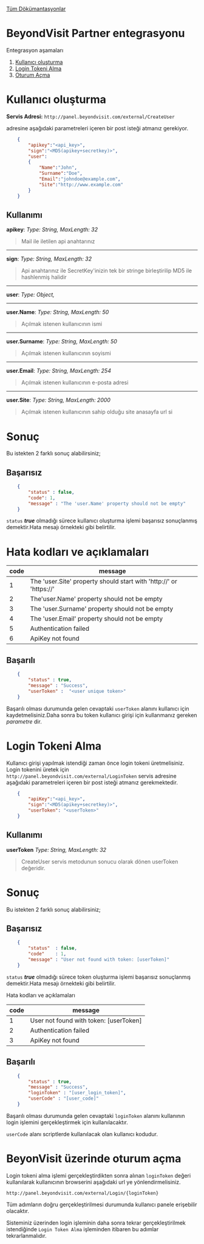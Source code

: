 [Tüm Dökümantasyonlar](https://github.com/KozaDigital/BeyondVisitDocumentation/blob/master/README.md)

BeyondVisit Partner entegrasyonu
===================

Entegrasyon aşamaları 
1. [Kullanıcı oluşturma](#user)
2. [Login Tokeni Alma](#anahtar)
3. [Oturum Açma](#oturum)



<a name="user"></a>
Kullanıcı oluşturma 
===================================
**Servis Adresi:** ``http://panel.beyondvisit.com/external/CreateUser``

adresine aşağıdaki parametreleri içeren bir post isteği atmanız gerekiyor.
```json    
    {
        "apikey":"<api_key>",
        "sign":"<MD5(apikey+secretkey)>",
        "user":
        {
            "Name":"John",
            "Surname":"Doe",
            "Email":"johndoe@example.com",
            "Site":"http://www.example.com"
        }
    }
```
## Kullanımı
**apikey**:
*Type: String,*
*MaxLength: 32*

>Mail ile iletilen api anahtarınız


----------


**sign**:
*Type: String,*
*MaxLength: 32*

>Api anahtarınız ile SecretKey'inizin tek bir stringe birleştirilip MD5 ile hashlenmiş halidir

----------


**user**:
*Type: Object,*

----------


**user.Name**:
*Type: String,*
*MaxLength: 50*
>Açılmak istenen kullanıcının ismi

----------


**user.Surname**:
*Type: String,*
*MaxLength: 50*
>Açılmak istenen kullanıcının soyismi

----------


**user.Email**:
*Type: String,*
*MaxLength: 254*
>Açılmak istenen kullanıcının e-posta adresi

----------


**user.Site**:
*Type: String,*
*MaxLength: 2000*
>Açılmak istenen kullanıcının sahip olduğu site anasayfa url si



Sonuç
======
Bu istekten 2 farklı sonuç alabilirsiniz;

## Başarısız
```json
    { 
        "status" : false,
        "code": 1,
        "message" : "The 'user.Name' property should not be empty" 
    }
```
`status` ***true*** olmadığı sürece kullanıcı oluşturma işlemi başarısız sonuçlanmış demektir.Hata mesajı örnekteki gibi belirtilir.

Hata kodları ve açıklamaları
============================
| code | message                                                            |
|------|--------------------------------------------------------------------|
| 1    | The 'user.Site' property should start with 'http://' or 'https://' |
| 2    | The'user.Name' property should not be empty                        |
| 3    | The 'user.Surname' property should not be empty                    |
| 4    | The 'user.Email' property should not be empty                      |
| 5    | Authentication failed                                              |
| 6    | ApiKey not found                                                   |


## Başarılı
```json
    { 
        "status" : true,
        "message" : "Success", 
        "userToken" :  "<user unique token>"
    }
```
Başarılı olması durumunda gelen cevaptaki `userToken` alanını kullanıcı için kaydetmelisiniz.Daha sonra bu token kullanıcı girişi için kullanmanız gereken _parametre_ dir.

<a name="anahtar"></a>
Login Tokeni Alma 
================

Kullanıcı girişi yapılmak istendiği zaman önce login tokeni üretmelisiniz. 
Login tokenini üretek için ``http://panel.beyondvisit.com/external/LoginToken`` servis adresine aşağıdaki parametreleri içeren bir post isteği atmanız gerekmektedir.
```json
    {
        "apiKey":"<api_key>",
        "sign":"<MD5(apikey+secretkey)>",
        "userToken": "<userToken>"
    }
```
## Kullanımı
**userToken**
*Type: String,*
*MaxLength: 32*
>CreateUser servis metodunun sonucu olarak dönen userToken değeridir.


Sonuç
======
Bu istekten 2 farklı sonuç alabilirsiniz;

## Başarısız
```json
    { 
        "status"  : false,
        "code"    : 1, 
        "message" : "User not found with token: [userToken]" 
    }
```
`status` ***true*** olmadığı sürece token oluşturma işlemi başarısız sonuçlanmış demektir.Hata mesajı örnekteki gibi belirtilir.

Hata kodları ve açıklamaları

| code | message                                 |
|------|-----------------------------------------|
| 1    | User not found with token: [userToken]  |
| 2    | Authentication failed                   |
| 3    | ApiKey not found                        |

## Başarılı
```json
    { 
        "status" : true, 
        "message" : "Success", 
        "loginToken" : "[user_login_token]",
        "userCode" : "[user_code]"
    }
```
Başarılı olması durumunda gelen cevaptaki `loginToken` alanını kullanının login işlemini gerçekleştirmek için kullanılacaktır.

`userCode` alanı scriptlerde kullanılacak olan kullanıcı kodudur.


<a name="oturum"></a>
BeyonVisit üzerinde oturum açma 
=============================

Login tokeni alma işlemi gerçekleştirdikten sonra alınan `loginToken` değeri kullanılarak kullanıcının browserini aşağıdaki url ye yönlendirmelisiniz.

    http://panel.beyondvisit.com/external/Login/{loginToken}

Tüm adımların doğru gerçekleştirilmesi durumunda kullanıcı panele erişebilir olacaktır.

Sisteminiz üzerinden login işleminin daha sonra tekrar gerçekleştirilmek istendiğinde `Login Token Alma` işleminden itibaren bu adımlar tekrarlanmalıdır.
